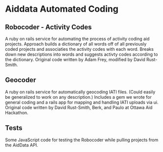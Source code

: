# Aiddata Automated Coding

## Robocoder - Activity Codes

A ruby on rails service for automating the process of activity coding aid projects.
Approach builds a dictionary of all words off of all previously coded projects and associaties the activity codes with each word.
Breaks down new descriptions into words and suggests activty codes according to the dictionary.
Original code written by Adam Frey, modified by David Rust-Smith.

## Geocoder

A ruby on rails service for automatically geocoding IATI files. (Could easily be generalized to work on any description.)
Includes a gem we wrote for general coding and a rails app for mapping and handling IATI uploads via ui.
Original code written by David Rust-Smith, Berk, and Paulo at Ottawa Aid Hackathon.

## Tests

Some JavaScript code for testing the Robocoder while pulling projects from the AidData API.
